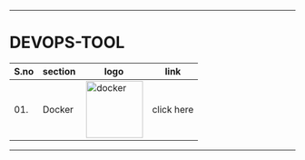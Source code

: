 ----
# DEVOPS-TOOL


| S.no | section | logo | link |
| --- | --- | --- | --- |
| 01. | Docker | <img align="right" src="https://user-images.githubusercontent.com/51878265/200594916-47ba8a4c-fb94-4953-b179-dfb542df9499.png" height="100" alt="docker">  | click here |


----
